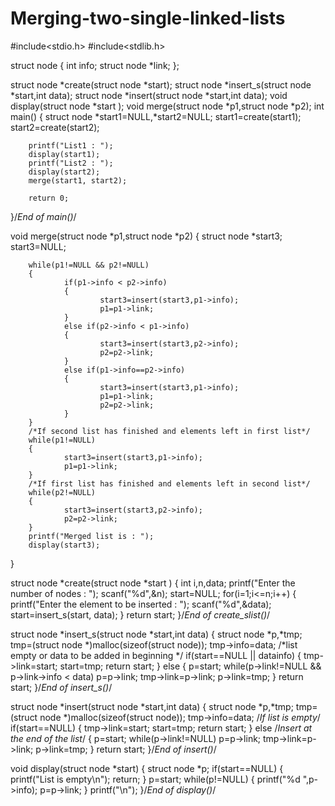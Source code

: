 # Merging-two-single-linked-lists
#include<stdio.h>
#include<stdlib.h>

struct node
{
        int info;
        struct node *link;
};

struct node *create(struct node *start);
struct node *insert_s(struct node *start,int data);
struct node *insert(struct node *start,int data);
void display(struct node *start );
void merge(struct node *p1,struct node *p2);
int main()
{
        struct node *start1=NULL,*start2=NULL;
        start1=create(start1);
        start2=create(start2);

        printf("List1 : ");
        display(start1);
        printf("List2 : ");
        display(start2);
        merge(start1, start2);

        return 0;

}/*End of main()*/

void merge(struct node *p1,struct node *p2)
{
        struct node *start3;
        start3=NULL;

        while(p1!=NULL && p2!=NULL)
        {
                if(p1->info < p2->info)
                {
                        start3=insert(start3,p1->info);
                        p1=p1->link;
                }
                else if(p2->info < p1->info)
                {
                        start3=insert(start3,p2->info);
                        p2=p2->link;
                }
                else if(p1->info==p2->info)
                {
                        start3=insert(start3,p1->info);
                        p1=p1->link;
                        p2=p2->link;
                }
        }
        /*If second list has finished and elements left in first list*/
        while(p1!=NULL)
        {
                start3=insert(start3,p1->info);
                p1=p1->link;
        }
        /*If first list has finished and elements left in second list*/
        while(p2!=NULL)
        {
                start3=insert(start3,p2->info);
                p2=p2->link;
        }
        printf("Merged list is : ");
        display(start3);
}

struct node *create(struct node *start )
{
        int i,n,data;
        printf("Enter the number of nodes : ");
        scanf("%d",&n);
        start=NULL;
        for(i=1;i<=n;i++)
        {
                printf("Enter the element to be inserted : ");
                scanf("%d",&data);
                start=insert_s(start, data);
        }
        return start;
}/*End of create_slist()*/

struct node *insert_s(struct node *start,int data)
{
        struct node *p,*tmp;
        tmp=(struct node *)malloc(sizeof(struct node));
        tmp->info=data;
        /*list empty or data to be added in beginning */
        if(start==NULL || data<start->info)
        {
                tmp->link=start;
                start=tmp;
                return start;
        }
        else
        {
                p=start;
                while(p->link!=NULL && p->link->info < data)
                        p=p->link;
                tmp->link=p->link;
                p->link=tmp;
        }
        return start;
}/*End of insert_s()*/

struct node *insert(struct node *start,int data)
{
        struct node *p,*tmp;
        tmp=(struct node *)malloc(sizeof(struct node));
        tmp->info=data;
        /*If list is empty*/
        if(start==NULL)
        {
                tmp->link=start;
                start=tmp;
                return start;
        }
        else    /*Insert at the end of the list*/
        {
                p=start;
                while(p->link!=NULL)
                        p=p->link;
                tmp->link=p->link;
                p->link=tmp;
        }
        return start;
}/*End of insert()*/

void display(struct node *start)
{
        struct node *p;
        if(start==NULL)
        {
                printf("List is empty\n");
                return;
        }
        p=start;
        while(p!=NULL)
        {
                printf("%d ",p->info);
                p=p->link;
        }
        printf("\n");
}/*End of display()*/

